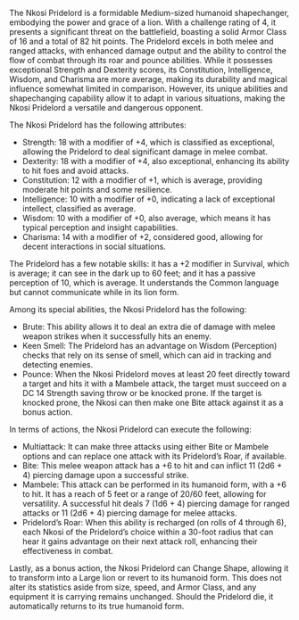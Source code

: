 The Nkosi Pridelord is a formidable Medium-sized humanoid shapechanger, embodying the power and grace of a lion. With a challenge rating of 4, it presents a significant threat on the battlefield, boasting a solid Armor Class of 16 and a total of 82 hit points. The Pridelord excels in both melee and ranged attacks, with enhanced damage output and the ability to control the flow of combat through its roar and pounce abilities. While it possesses exceptional Strength and Dexterity scores, its Constitution, Intelligence, Wisdom, and Charisma are more average, making its durability and magical influence somewhat limited in comparison. However, its unique abilities and shapechanging capability allow it to adapt in various situations, making the Nkosi Pridelord a versatile and dangerous opponent.

The Nkosi Pridelord has the following attributes: 
- Strength: 18 with a modifier of +4, which is classified as exceptional, allowing the Pridelord to deal significant damage in melee combat.
- Dexterity: 18 with a modifier of +4, also exceptional, enhancing its ability to hit foes and avoid attacks.
- Constitution: 12 with a modifier of +1, which is average, providing moderate hit points and some resilience.
- Intelligence: 10 with a modifier of +0, indicating a lack of exceptional intellect, classified as average.
- Wisdom: 10 with a modifier of +0, also average, which means it has typical perception and insight capabilities.
- Charisma: 14 with a modifier of +2, considered good, allowing for decent interactions in social situations.

The Pridelord has a few notable skills: it has a +2 modifier in Survival, which is average; it can see in the dark up to 60 feet; and it has a passive perception of 10, which is average. It understands the Common language but cannot communicate while in its lion form.

Among its special abilities, the Nkosi Pridelord has the following:
- Brute: This ability allows it to deal an extra die of damage with melee weapon strikes when it successfully hits an enemy.
- Keen Smell: The Pridelord has an advantage on Wisdom (Perception) checks that rely on its sense of smell, which can aid in tracking and detecting enemies.
- Pounce: When the Nkosi Pridelord moves at least 20 feet directly toward a target and hits it with a Mambele attack, the target must succeed on a DC 14 Strength saving throw or be knocked prone. If the target is knocked prone, the Nkosi can then make one Bite attack against it as a bonus action.

In terms of actions, the Nkosi Pridelord can execute the following:
- Multiattack: It can make three attacks using either Bite or Mambele options and can replace one attack with its Pridelord’s Roar, if available.
- Bite: This melee weapon attack has a +6 to hit and can inflict 11 (2d6 + 4) piercing damage upon a successful strike.
- Mambele: This attack can be performed in its humanoid form, with a +6 to hit. It has a reach of 5 feet or a range of 20/60 feet, allowing for versatility. A successful hit deals 7 (1d6 + 4) piercing damage for ranged attacks or 11 (2d6 + 4) piercing damage for melee attacks.
- Pridelord’s Roar: When this ability is recharged (on rolls of 4 through 6), each Nkosi of the Pridelord’s choice within a 30-foot radius that can hear it gains advantage on their next attack roll, enhancing their effectiveness in combat.

Lastly, as a bonus action, the Nkosi Pridelord can Change Shape, allowing it to transform into a Large lion or revert to its humanoid form. This does not alter its statistics aside from size, speed, and Armor Class, and any equipment it is carrying remains unchanged. Should the Pridelord die, it automatically returns to its true humanoid form.